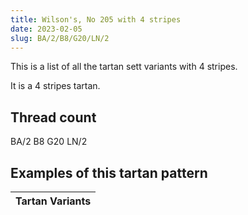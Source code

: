```yaml
---
title: Wilson's, No 205 with 4 stripes
date: 2023-02-05
slug: BA/2/B8/G20/LN/2
---
```

This is a list of all the tartan sett variants with 4 stripes.

It is a 4 stripes tartan.


## Thread count
BA/2 B8 G20 LN/2

## Examples of this tartan pattern

| Tartan Variants |
|---------------|
